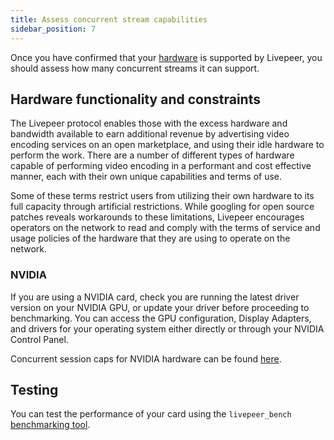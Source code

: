 ```yaml
---
title: Assess concurrent stream capabilities
sidebar_position: 7
---
```


Once you have confirmed that your [hardware](/video-miners/reference/gpu-support) is supported by Livepeer, you should assess how many concurrent streams it can support.

## Hardware functionality and constraints

The Livepeer protocol enables those with the excess hardware and bandwidth available to earn additional revenue by advertising video encoding services on an open marketplace, and using their idle hardware to perform the work. There are a number of different types of hardware capable of performing video encoding in a performant and cost effective manner, each with their own unique capabilities and terms of use. 

Some of these terms restrict users from utilizing their own hardware to its full capacity through artificial restrictions. While googling for open source patches reveals workarounds to these limitations, Livepeer encourages operators on the network to read and comply with the terms of service and usage policies of the hardware that they are using to operate on the network.

### NVIDIA

If you are using a NVIDIA card, check you are running the latest driver version on your NVIDIA GPU, or update your driver before proceeding to benchmarking. You can access the GPU configuration, Display Adapters, and drivers for your operating system either directly or through your NVIDIA Control Panel. 

Concurrent session caps for NVIDIA hardware can be found [here](https://developer.nvidia.com/video-encode-decode-gpu-support-matrix).

## Testing 

You can test the performance of your card using the `livepeer_bench` [benchmarking tool](/video-miners/how-to-guides/benchmarking).
